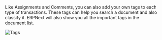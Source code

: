 Like Assignments and Comments, you can also add your own tags to each type of
transactions. These tags can help you search a document and also classify it.
ERPNext will also show you all the important tags in the document list.

![Tags](files/tags.png)

